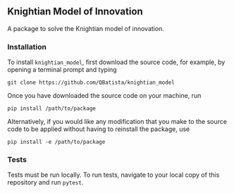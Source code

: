
## Knightian Model of Innovation

A package to solve the Knightian model of innovation.

### Installation

To install `knightian_model`, first download the source code, for example, by opening a terminal prompt and typing

```
git clone https://github.com/QBatista/knightian_model
```

Once you have downloaded the source code on your machine, run

```
pip install /path/to/package
```

Alternatively, if you would like any modification that you make to the source code to be applied without having to reinstall the package, use

```
pip install -e /path/to/package
```

### Tests

Tests must be run locally. To run tests, navigate to your local copy of this repository and run `pytest`.
